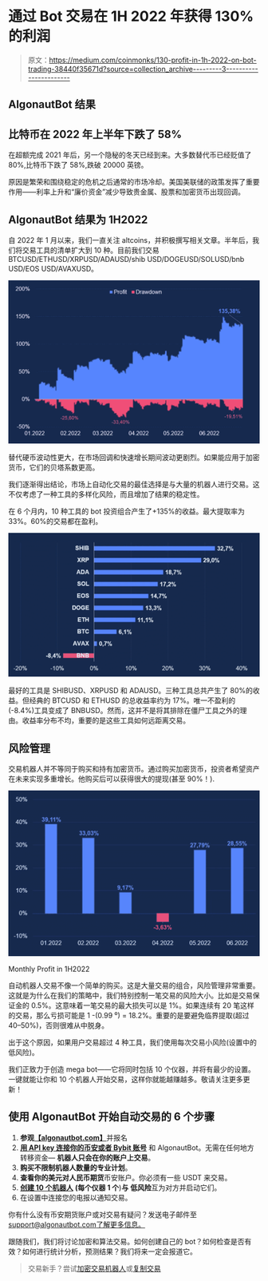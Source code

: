 # 通过 Bot 交易在 1H 2022 年获得 130%的利润

> 原文：<https://medium.com/coinmonks/130-profit-in-1h-2022-on-bot-trading-38440f35671d?source=collection_archive---------3----------------------->

## AlgonautBot 结果

## 比特币在 2022 年上半年下跌了 58%

在超额完成 2021 年后，另一个隐秘的冬天已经到来。大多数替代币已经贬值了 80%,比特币下跌了 58%,跌破 20000 英镑。

原因是繁荣和围绕稳定的危机之后通常的市场冷却。美国美联储的政策发挥了重要作用——利率上升和“廉价资金”减少导致贵金属、股票和加密货币出现回调。

## AlgonautBot 结果为 1H2022

自 2022 年 1 月以来，我们一直关注 altcoins，并积极撰写相关文章。半年后，我们将交易工具的清单扩大到 10 种。目前我们交易 BTCUSD/ETHUSD/XRPUSD/ADAUSD/shib USD/DOGEUSD/SOLUSD/bnb USD/EOS USD/AVAXUSD。

![](img/9e4d3896922b4320587028745f1d8c42.png)

替代硬币波动性更大，在市场回调和快速增长期间波动更剧烈。如果能应用于加密货币，它们的贝塔系数更高。

我们逐渐得出结论，市场上自动化交易的最佳选择是与大量的机器人进行交易。这不仅考虑了一种工具的多样化风险，而且增加了结果的稳定性。

在 6 个月内，10 种工具的 bot 投资组合产生了+135%的收益。最大提取率为 33%。60%的交易都在盈利。

![](img/54cf1bab4dcc44cbef718f9370ec8a99.png)

最好的工具是 SHIBUSD、XRPUSD 和 ADAUSD。三种工具总共产生了 80%的收益。但经典的 BTCUSD 和 ETHUSD 的总收益率约为 17%。唯一不盈利的(-8.4%)工具变成了 BNBUSD。然而，这并不是将其排除在僵尸工具之外的理由。收益率分布不均，重要的是这些工具如何远距离交易。

## 风险管理

交易机器人并不等同于购买和持有加密货币。通过购买加密货币，投资者希望资产在未来实现多重增长。他购买后可以获得很大的提现(甚至 90%！).

![](img/654557e3b2233b646a5dda5f51ae9801.png)

Monthly Profit in 1H2022

自动机器人交易不像一个简单的购买。这是大量交易的组合，风险管理非常重要。这就是为什么在我们的策略中，我们特别控制一笔交易的风险大小。比如是交易保证金的 0.5%。这意味着一笔交易的最大损失可以是 1%。如果连续有 20 笔这样的交易，那么亏损可能是 1 -(0.99 ⁰) = 18.2%。重要的是要避免临界提取(超过 40–50%)，否则很难从中脱身。

出于这个原因，如果用户交易超过 4 种工具，我们使用每次交易小风险(设置中的低风险)。

我们正致力于创造 mega bot——它将同时包括 10 个仪器，并将有最少的设置。一键就能让你和 10 个机器人开始交易，这样你就能越赚越多。敬请关注更多更新！

## 使用 AlgonautBot 开始自动交易的 6 个步骤

1.  **参观**[**【algonautbot.com】**](http://algonautbot.com/?utm_source=medium&utm_medium=organic&utm_campaign=medium_articles&utm_content=article1_hist_270)并报名
2.  [**用 API key 连接你的币安或者 Bybit 账号**](https://algonautbot.com/dashboard/exchanges) 和 AlgonautBot。无需在任何地方转移资金— **机器人只会在你的账户上交易**。
3.  **购买不限制机器人数量的专业计划**。
4.  **查看你的美元对人民币期货**币安账户。你必须有一些 USDT 来交易。
5.  [**创建 10 个机器人**](https://algonautbot.com/dashboard/bots) **(每个仪器 1 个**)**与** **低风险**互为对方并启动它们。
6.  在设置中连接您的电报以通知交易。

你有什么没有币安期货账户或对交易有疑问？发送电子邮件至 support@algonautbot.com[了解更多信息。](mailto:support@algonautbot.com)

跟随我们，我们将讨论加密和算法交易。如何创建自己的 bot？如何检查是否有效？如何进行统计分析，预测结果？我们将来一定会报道它。

> 交易新手？尝试[加密交易机器人](/coinmonks/crypto-trading-bot-c2ffce8acb2a)或[复制交易](/coinmonks/top-10-crypto-copy-trading-platforms-for-beginners-d0c37c7d698c)